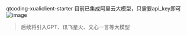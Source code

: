 qtcoding-xualiclient-starter
目前已集成阿里云大模型，只需要api_key即可
  ![image](https://github.com/xlf60/qtcoding-xualiclient-starter/assets/110140513/37d88322-464f-4f46-a38e-3993fcd551b8)
> 后续将引入GPT、讯飞星火、文心一言等大模型
